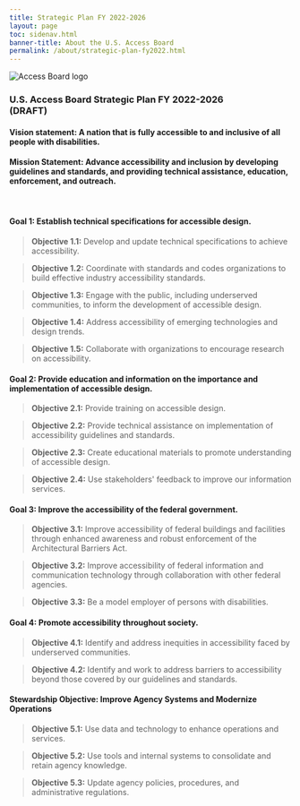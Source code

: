 ```yaml
---
title: Strategic Plan FY 2022-2026
layout: page
toc: sidenav.html
banner-title: About the U.S. Access Board
permalink: /about/strategic-plan-fy2022.html
---
```

<div class="margin-y-4">
<img src="{{ site.baseurl }}/images/usab-seal.svg" alt="Access Board logo" class="img-center img-medium">
<h3 class="text-center">U.S. Access Board Strategic Plan FY 2022-2026 <br>(DRAFT)</h3>
</div>


#### Vision statement: A nation that is fully accessible to and inclusive of all people with disabilities.

#### Mission Statement: Advance accessibility and inclusion by developing guidelines and standards, and providing technical assistance, education, enforcement, and outreach.

<br>

#### Goal 1: Establish technical specifications for accessible design.

>**Objective 1.1:** Develop and update technical specifications to achieve accessibility.

>**Objective 1.2:** Coordinate with standards and codes organizations to build effective industry accessibility standards.

>**Objective 1.3:** Engage with the public, including underserved communities, to inform the development of accessible design.

>**Objective 1.4:** Address accessibility of emerging technologies and design trends.

>**Objective 1.5:** Collaborate with organizations to encourage research on accessibility.

#### Goal 2: Provide education and information on the importance and implementation of accessible design.

>**Objective 2.1:** Provide training on accessible design.

>**Objective 2.2:** Provide technical assistance on implementation of accessibility guidelines and standards.

>**Objective 2.3:** Create educational materials to promote understanding of accessible design.

>**Objective 2.4:** Use stakeholders&#39; feedback to improve our information services.

#### Goal 3: Improve the accessibility of the federal government.

>**Objective 3.1:** Improve accessibility of federal buildings and facilities through enhanced awareness and robust enforcement of the Architectural Barriers Act.

>**Objective 3.2:** Improve accessibility of federal information and communication technology through collaboration with other federal agencies.

>**Objective 3.3:** Be a model employer of persons with disabilities.

#### Goal 4: Promote accessibility throughout society.

>**Objective 4.1:** Identify and address inequities in accessibility faced by underserved communities.

>**Objective 4.2:** Identify and work to address barriers to accessibility beyond those covered by our guidelines and standards.

#### Stewardship Objective: Improve Agency Systems and Modernize Operations

>**Objective 5.1:** Use data and technology to enhance operations and services.

>**Objective 5.2:** Use tools and internal systems to consolidate and retain agency knowledge.

>**Objective 5.3:** Update agency policies, procedures, and administrative regulations.

